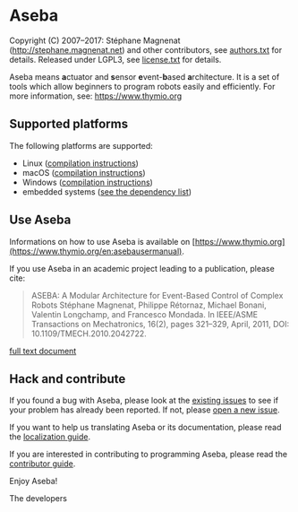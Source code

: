# Aseba

Copyright (C) 2007–2017:
Stéphane Magnenat <stephane at magnenat dot net> (http://stephane.magnenat.net) and other contributors, see [authors.txt](authors.txt) for details.
Released under LGPL3, see [license.txt](license.txt) for details.
	
Aseba means **a**ctuator and **s**ensor **e**vent-**b**ased **a**rchitecture.
It is a set of tools which allow beginners to program robots easily and efficiently.
For more information, see: https://www.thymio.org

## Supported platforms

The following platforms are supported:
- Linux ([compilation instructions](compile.Linux.md))
- macOS ([compilation instructions](compile.macOS.md))
- Windows ([compilation instructions](compile.Windows.md))
- embedded systems ([see the dependency list](compile.deps.md))

## Use Aseba

Informations on how to use Aseba is available on [https://www.thymio.org](https://www.thymio.org/en:asebausermanual).

If you use Aseba in an academic project leading to a publication, please cite:

> ASEBA: A Modular Architecture for Event-Based Control of Complex Robots
> Stéphane Magnenat, Philippe Rétornaz, Michael Bonani, Valentin Longchamp, and Francesco Mondada.
> In IEEE/ASME Transactions on Mechatronics, 16(2), pages 321–329, April, 2011, DOI: 10.1109/TMECH.2010.2042722.
    
[full text document](https://infoscience.epfl.ch/record/144059/files/aseba-ieee-tr.pdf)

## Hack and contribute

If you found a bug with Aseba, please look at the [existing issues](https://github.com/aseba-community/aseba/issues) to see if your problem has already been reported.
If not, please [open a new issue](https://github.com/aseba-community/aseba/issues/new).

If you want to help us translating Aseba or its documentation, please read the [localization guide](localization.md).

If you are interested in contributing to programming Aseba, please read the [contributor guide](contributing.md).

Enjoy Aseba!

The developers

